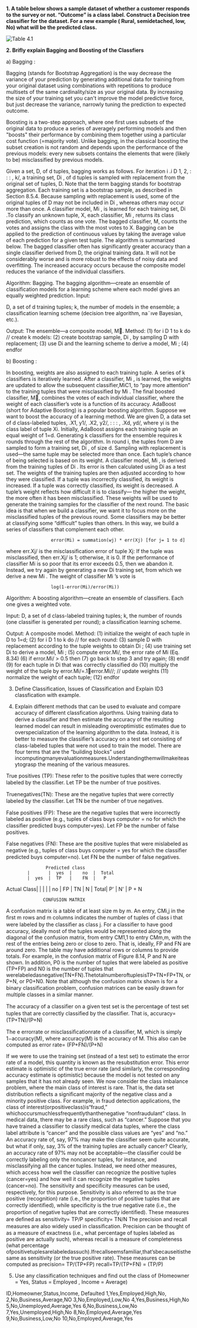 **1. A table below shows a sample dataset of whether a customer responds to the survey or not. “Outcome” is a class label. Construct a Decision tree classifier for the dataset. For a new example ( Rural, semidetached, low, No)  what will be the predicted class.**

![Table 4.1](/Images/Table_4.1.png)

**2. Brifly explain Bagging and Boosting of the Classfiers**

a) Bagging :

Bagging (stands for Bootstrap Aggregation) is the way decrease the variance of your prediction by generating additional data for training from your original dataset using combinations with repetitions to produce multisets of the same cardinality/size as your original data. By increasing the size of your training set you can't improve the model predictive force, but just decrease the variance, narrowly tuning the prediction to expected outcome.

Boosting is a two-step approach, where one first uses subsets of the original data to produce a series of averagely performing models and then "boosts" their performance by combining them together using a particular cost function (=majority vote). Unlike bagging, in the classical boosting the subset creation is not random and depends upon the performance of the previous models: every new subsets contains the elements that were (likely to be) misclassified by previous models.

  Given a set, D, of d tuples, bagging works as follows. For iteration i .i D 1, 2, : : : , k/, a training set, Di , of d tuples is sampled with replacement from the original set of tuples, D. Note that the term bagging stands for bootstrap aggregation. Each training set is a bootstrap sample, as described in Section 8.5.4. Because sampling with replacement is used, some of the original tuples of D may not be included in Di , whereas others may occur more than once. A classifier model, Mi , is learned for each training set, Di .To classify an unknown tuple, X, each classifier, Mi , returns its class prediction, which counts as one vote. The bagged classifier, M, counts the votes and assigns the class with the most votes to X. Bagging can be applied to the prediction of continuous values by taking the average value of each prediction for a given test tuple. The algorithm is summarized below.
  The bagged classifier often has significantly greater accuracy than a single classifier derived from D, the original training data. It will not be considerably worse and is more robust to the effects of noisy data and overfitting. The increased accuracy occurs because the composite model reduces the variance of the individual classifiers.

Algorithm: Bagging. The bagging algorithm—create an ensemble of classification models
for a learning scheme where each model gives an equally weighted prediction.
Input:

D, a set of d training tuples;
k, the number of models in the ensemble;
a classification learning scheme (decision tree algorithm, na¨ıve Bayesian, etc.).

Output: The ensemble—a composite model, M.
Method:
(1) for i D 1 to k do // create k models:
(2)   create bootstrap sample, Di , by sampling D with replacement;
(3)   use Di and the learning scheme to derive a model, Mi ;
(4) endfor

b) Boosting :

  In boosting, weights are also assigned to each training tuple. A series of k classifiers is iteratively learned. After a classifier, Mi , is learned, the weights are updated to allow the subsequent classifier,MiC1, to “pay more attention” to the training tuples that were misclassified by Mi . The final boosted classifier, M, combines the votes of each individual classifier, where the weight of each classifier’s vote is a function of its accuracy. 
  AdaBoost (short for Adaptive Boosting) is a popular boosting algorithm. Suppose we want to boost the accuracy of a learning method. We are given D, a data set of d class-labeled tuples, .X1, y1/, .X2, y2/, : : : , .Xd, yd/, where yi is the class label of tuple Xi. Initially, AdaBoost assigns each training tuple an equal weight of 1=d. Generating k classifiers for the ensemble requires k rounds through the rest of the algorithm. In round i, the tuples from D are sampled to form a training set, Di , of size d. Sampling with replacement is used—the same tuple may be selected more than once. Each tuple’s chance of being selected is based on its weight. A classifier model, Mi , is derived from the training tuples of Di . Its error is then calculated using Di as a test set. The weights of the training tuples are then adjusted according to how they were classified. If a tuple was incorrectly classified, its weight is increased. If a tuple was correctly classified, its weight is decreased. A tuple’s weight reflects how difficult it is to classify— the higher the weight, the more often it has been misclassified. These weights will be used to generate the training samples for the classifier of the next round. The basic idea is that when we build a classifier, we want it to focus more on the misclassified tuples of the previous round. Some classifiers may be better at classifying some “difficult” tuples than others. In this way, we build a series of classifiers that complement each other.
  
                     error(Mi) = summation(wj) * err(Xj) [for j= 1 to d]
                     
where err.Xj/ is the misclassification error of tuple Xj: If the tuple was misclassified, then err.Xj/ is 1; otherwise, it is 0. If the performance of classifier Mi is so poor that its error exceeds 0.5, then we abandon it. Instead, we try again by generating a new Di training set, from which we derive a new Mi . The weight of classifier Mi ’s vote is 

                     log(1-error(Mi)/error(Mi))

Algorithm: 
A boosting algorithm—create an ensemble of classifiers. Each one
gives a weighted vote.

Input:
D, a set of d class-labeled training tuples;
k, the number of rounds (one classifier is generated per round);
a classification learning scheme.

Output: A composite model.
Method:
(1) initialize the weight of each tuple in D to 1=d;
(2) for i D 1 to k do // for each round:
(3)   sample D with replacement according to the tuple weights to obtain Di ;
(4)   use training set Di to derive a model, Mi ;
(5)   compute error.Mi/, the error rate of Mi (Eq. 8.34)
(6)   if error.Mi/ > 0.5 then
(7)     go back to step 3 and try again;
(8)   endif
(9)   for each tuple in Di that was correctly classified do
(10)    multiply the weight of the tuple by error.Mi/=.1􀀀error.Mi//; // update weights
(11)    normalize the weight of each tuple;
(12)  endfor


3. Define Classification, Issues of Classification and Explain ID3 classfication with example.


4. Explain different methods that can be used to evaluate and compare accuracy of different classfication algorthms.
Using training data to derive a classiﬁer and then estimate the accuracy of the resulting learned model can result in misleading overoptimistic estimates due to overspecialization of the learning algorithm to the data. Instead, it is better to measure the classiﬁer’s accuracy on a test set consisting of class-labeled tuples that were not used to train the model. 
There are four terms that are the “building blocks” used incomputingmanyevaluationmeasures.Understandingthemwillmakeiteasytograsp the meaning of the various measures.

True positives (TP): These refer to the positive tuples that were correctly labeled by the classiﬁer. Let TP be the number of true positives. 

Truenegatives(TN): These are the negative tuples that were correctly labeled by the classiﬁer. Let TN be the number of true negatives. 

False positives (FP): These are the negative tuples that were incorrectly labeled as positive (e.g., tuples of class buys computer = no for which the classiﬁer predicted buys computer=yes). Let FP be the number of false positives. 

False negatives (FN): These are the positive tuples that were mislabeled as negative (e.g., tuples of class buys computer = yes for which the classiﬁer predicted buys computer=no). Let FN be the number of false negatives.
                    
                   Predicted class  
            |       |  yes  |    no  |  Total  
            |  yes  |  TP   |    FN  |   P
Actual Class|       |       |        |
            |  no   |  FP   |    TN  |   N
            |  Total|  P'   |    N'  |  P + N
            
                  CONFUSION MATRIX
A confusion matrix is a table of at least size m by m. An entry, CMi,j in the ﬁrst m rows and m columns indicates the number of tuples of class i that were labeled by the classiﬁer as class j. For a classiﬁer to have good accuracy, ideally most of the tuples would be represented along the diagonal of the confusion matrix, from entry CM1,1 to entry CMm,m, with the rest of the entries being zero or close to zero. That is, ideally, FP and FN are around zero. The table may have additional rows or columns to provide totals. For example, in the confusion matrix of Figure 8.14, P and N are shown. In addition, P0 is the number of tuples that were labeled as positive (TP+FP) and N0 is the number of tuples that werelabeledasnegative(TN+FN).ThetotalnumberoftuplesisTP+TN+FP+TN, or P+N, or P0+N0. Note that although the confusion matrix shown is for a binary classiﬁcation problem, confusion matrices can be easily drawn for multiple classes in a similar manner.    

The accuracy of a classiﬁer on a given test set is the percentage of test set tuples that are correctly classiﬁed by the classiﬁer. That is,
accuracy= (TP+TN)/(P+N)
    
The e errorrate or misclassiﬁcationrate of a classiﬁer, M, which is simply 1−accuracy(M), where accuracy(M) is the accuracy of M. This also can be computed as
error rate= (FP+FN)/(P+N)

If we were to use the training set (instead of a test set) to estimate the error rate of a model, this quantity is known as the resubstitution error. This error estimate is optimistic of the true error rate (and similarly, the corresponding accuracy estimate is optimistic) because the model is not tested on any samples that it has not already seen. 
We now consider the class imbalance problem, where the main class of interest is rare. That is, the data set distribution reﬂects a signiﬁcant majority of the negative class and a minority positive class. For example, in fraud detection applications, the class of interest(orpositiveclass)is“fraud,” whichoccursmuchlessfrequentlythanthenegative “nonfraudulant” class. In medical data, there may be a rare class, such as “cancer.” Suppose that you have trained a classiﬁer to classify medical data tuples, where the class label attribute is “cancer” and the possible class values are “yes” and “no.” An accuracy rate of, say, 97% may make the classiﬁer seem quite accurate, but what if only, say, 3% of the training tuples are actually cancer? Clearly, an accuracy rate of 97% may not be acceptable—the classiﬁer could be correctly labeling only the noncancer tuples, for instance, and misclassifying all the cancer tuples. Instead, we need other measures, which access how well the classiﬁer can recognize the positive tuples (cancer=yes) and how well it can recognize the negative tuples (cancer=no). The sensitivity and speciﬁcity measures can be used, respectively, for this purpose. Sensitivity is also referred to as the true positive (recognition) rate (i.e., the proportion of positive tuples that are correctly identiﬁed), while speciﬁcity is the true negative rate (i.e., the proportion of negative tuples that are correctly identiﬁed). These measures are deﬁned as 
sensitivity= TP/P
speciﬁcity= TN/N
The precision and recall measures are also widely used in classiﬁcation. Precision can be thought of as a measure of exactness (i.e., what percentage of tuples labeled as positive are actually such), whereas recall is a measure of completeness (what percentage ofpositivetuplesarelabeledassuch).Ifrecallseemsfamiliar,that’sbecauseitisthesame as sensitivity (or the true positive rate). These measures can be computed as
precision= TP/(TP+FP)
recall=TP/(TP+FN) = (TP/P)


5. Use any classification techniques and find out the class of (Homeowner = Yes, Status = Employed , Income = Average)

ID,Homeowner,Status,Income, Defaulted
1,Yes,Employed,High,No,
2,No,Business,Average,NO
3,No,Employed,Low,No
4,Yes,Business,High,No
5,No,Unemployed,Average,Yes
6,No,Business,Low,No
7,Yes,Unemployed,High,No
8,No,Employed,Average,Yes
9,No,Business,Low,No
10,No,Employed,Average,Yes

